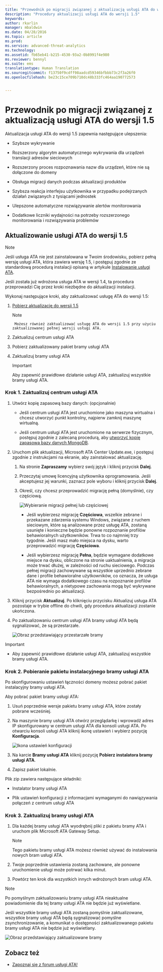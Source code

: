 ```yaml
---
title: "Przewodnik po migracji związanej z aktualizacją usługi ATA do wersji 1.5 | Microsoft ATA"
description: "Procedury aktualizacji usługi ATA do wersji 1.5"
keywords: 
author: rkarlin
manager: mbaldwin
ms.date: 04/28/2016
ms.topic: article
ms.prod: 
ms.service: advanced-threat-analytics
ms.technology: 
ms.assetid: fb65eb41-b215-4530-93a2-0b8991f4e980
ms.reviewer: bennyl
ms.suite: ems
translationtype: Human Translation
ms.sourcegitcommit: f13750f9cdff98aadcd59346bfbbb73c2f3a26f0
ms.openlocfilehash: be23c15ce709b710dc48b333fc464aa190772573


---
```


# Przewodnik po migracji związanej z aktualizacją usługi ATA do wersji 1.5
Aktualizacja usługi ATA do wersji 1.5 zapewnia następujące ulepszenia:

-   Szybsze wykrywanie

-   Rozszerzony algorytm automatycznego wykrywania dla urządzeń translacji adresów sieciowych

-   Rozszerzony proces rozpoznawania nazw dla urządzeń, które nie są dołączone do domeny

-   Obsługa migracji danych podczas aktualizacji produktów

-   Szybsza reakcja interfejsu użytkownika w przypadku podejrzanych działań związanych z tysiącami jednostek

-   Ulepszone automatyczne rozwiązywanie alertów monitorowania

-   Dodatkowe liczniki wydajności na potrzeby rozszerzonego monitorowania i rozwiązywania problemów

## Aktualizowanie usługi ATA do wersji 1.5
> [!NOTE]
> Jeśli usługa ATA nie jest zainstalowana w Twoim środowisku, pobierz pełną wersję usługi ATA, która zawiera wersję 1.5, i postępuj zgodnie ze standardową procedurą instalacji opisaną w artykule [Instalowanie usługi ATA](/advanced-threat-analytics/deploy-use/install-ata).

Jeśli została już wdrożona usługa ATA w wersji 1.4, ta procedura przeprowadzi Cię przez kroki niezbędne do aktualizacji instalacji.

Wykonaj następujące kroki, aby zaktualizować usługę ATA do wersji 1.5:

1.  [Pobierz aktualizację do wersji 1.5](http://aka.ms/ata1_5update)
      > [!NOTE]
         Możesz również zaktualizować usługę ATA do wersji 1.5 przy użyciu zaktualizowanej pełnej wersji usługi ATA.


2.  Zaktualizuj centrum usługi ATA

3.  Pobierz zaktualizowany pakiet bramy usługi ATA

4.  Zaktualizuj bramy usługi ATA

    > [!IMPORTANT]
    > Aby zapewnić prawidłowe działanie usługi ATA, zaktualizuj wszystkie bramy usługi ATA.

### Krok 1. Zaktualizuj centrum usługi ATA

1.  Utwórz kopię zapasową bazy danych: (opcjonalnie)

    -   Jeśli centrum usługi ATA jest uruchomione jako maszyna wirtualna i chcesz utworzyć punkt kontrolny, najpierw zamknij maszynę wirtualną.

    -   Jeśli centrum usługi ATA jest uruchomione na serwerze fizycznym, postępuj zgodnie z zalecaną procedurą, aby [utworzyć kopię zapasową bazy danych MongoDB](https://docs.mongodb.org/manual/core/backups/).

2.  Uruchom plik aktualizacji, Microsoft ATA Center Update.exe, i postępuj zgodnie z instrukcjami na ekranie, aby zainstalować aktualizację.

    1.  Na stronie **Zapraszamy** wybierz swój język i kliknij przycisk **Dalej**.

    2.  Przeczytaj umowę licencyjną użytkownika oprogramowania. Jeśli akceptujesz jej warunki, zaznacz pole wyboru i kliknij przycisk **Dalej**.

    3.  Określ, czy chcesz przeprowadzić migrację pełną (domyślnie), czy częściową.

        ![Wybieranie migracji pełnej lub częściowej](media/ATA-center-fullpartial.png)

        -   Jeśli wybierzesz migrację **Częściowa**, wszelkie zebrane i przekazane zdarzenia systemu Windows, związane z ruchem sieciowym, które są analizowane przez usługę ATA, zostaną usunięte i konieczne będzie ponowne rozpoznanie profilów behawioralnych użytkowników. Trwa to co najmniej trzy tygodnie. Jeśli masz mało miejsca na dysku, warto przeprowadzić migrację **Częściowa**.

        -   Jeśli wybierzesz migrację **Pełna**, będzie wymagane dodatkowe miejsce na dysku, obliczone na stronie uaktualnienia, a migracja może trwać dłużej, w zależności od ruchu sieciowego. Podczas pełnej migracji zachowywane są wszystkie uprzednio zebrane dane i profile behawioralne użytkowników, co oznacza, że usługa ATA nie wymaga dodatkowego czasu na rozpoznanie profilów behawioralnych, a nietypowe zachowania mogą być wykrywane bezpośrednio po aktualizacji.

3.  Kliknij przycisk **Aktualizuj**. Po kliknięciu przycisku Aktualizuj usługa ATA pozostaje w trybie offline do chwili, gdy procedura aktualizacji zostanie ukończona.

4.  Po zaktualizowaniu centrum usługi ATA bramy usługi ATA będą sygnalizować, że są przestarzałe.

    ![Obraz przedstawiający przestarzałe bramy](media/ATA-center-outdated.png)

> [!IMPORTANT]
> - Aby zapewnić prawidłowe działanie usługi ATA, zaktualizuj wszystkie bramy usługi ATA.

### Krok 2. Pobieranie pakietu instalacyjnego bramy usługi ATA
Po skonfigurowaniu ustawień łączności domeny możesz pobrać pakiet instalacyjny bramy usługi ATA.

Aby pobrać pakiet bramy usługi ATA:

1.  Usuń poprzednie wersje pakietu bramy usługi ATA, które zostały pobrane wcześniej.

2.  Na maszynie bramy usługi ATA otwórz przeglądarkę i wprowadź adres IP skonfigurowany w centrum usługi ATA dla konsoli usługi ATA. Po otwarciu konsoli usługi ATA kliknij ikonę ustawień i wybierz pozycję **Konfiguracja**.

    ![Ikona ustawień konfiguracji](media/ATA-config-icon.JPG)

3.  Na karcie **Bramy usługi ATA** kliknij pozycję **Pobierz instalatora bramy usługi ATA**.

4.  Zapisz pakiet lokalnie.

Plik zip zawiera następujące składniki:

-   Instalator bramy usługi ATA

-   Plik ustawień konfiguracji z informacjami wymaganymi do nawiązywania połączeń z centrum usługi ATA

### Krok 3. Zaktualizuj bramy usługi ATA

1.  Dla każdej bramy usługi ATA wyodrębnij pliki z pakietu bramy ATA i uruchom plik Microsoft ATA Gateway Setup.

    > [!NOTE]
    > Tego pakietu bramy usługi ATA możesz również używać do instalowania nowych bram usługi ATA.

2.  Twoje poprzednie ustawienia zostaną zachowane, ale ponowne uruchomienie usługi może potrwać kilka minut.

3.  Powtórz ten krok dla wszystkich innych wdrożonych bram usługi ATA.

> [!NOTE]
> Po pomyślnym zaktualizowaniu bramy usługi ATA nieaktualne powiadomienie dla tej bramy usługi ATA nie będzie już wyświetlane.

Jeśli wszystkie bramy usługi ATA zostaną pomyślnie zaktualizowane, wszystkie bramy usługi ATA będą sygnalizować pomyślne zsynchronizowanie, a komunikat o dostępności zaktualizowanego pakietu bramy usługi ATA nie będzie już wyświetlany.

![Obraz przedstawiający zaktualizowane bramy](media/ATA-gw-updated.png)

## Zobacz też

- [Zapoznaj się z forum usługi ATA!](https://social.technet.microsoft.com/Forums/security/home?forum=mata)



<!--HONumber=Jul16_HO4-->


